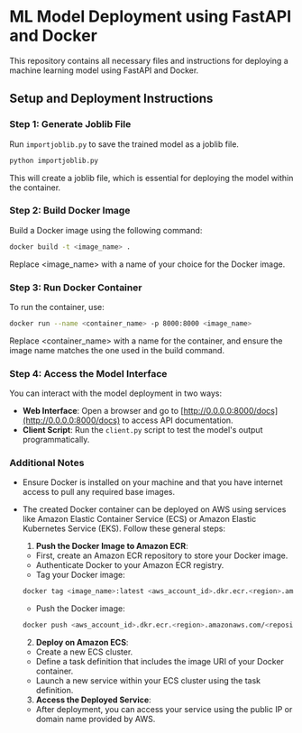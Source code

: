 # ML Model Deployment using FastAPI and Docker

This repository contains all necessary files and instructions for deploying a machine learning model using FastAPI and Docker.

## Setup and Deployment Instructions

### Step 1: Generate Joblib File
Run `importjoblib.py` to save the trained model as a joblib file.

```bash
python importjoblib.py
```

This will create a joblib file, which is essential for deploying the model within the container.

### Step 2: Build Docker Image
Build a Docker image using the following command:

```bash
docker build -t <image_name> .
```
Replace <image_name> with a name of your choice for the Docker image.

### Step 3: Run Docker Container
To run the container, use:

```bash
docker run --name <container_name> -p 8000:8000 <image_name>
```
Replace <container_name> with a name for the container, and ensure the image name matches the one used in the build command.

### Step 4: Access the Model Interface
You can interact with the model deployment in two ways:

- **Web Interface**: Open a browser and go to [http://0.0.0.0:8000/docs](http://0.0.0.0:8000/docs) to access API documentation.
- **Client Script**: Run the `client.py` script to test the model's output programmatically.


  
### Additional Notes

- Ensure Docker is installed on your machine and that you have internet access to pull any required base images.
- The created Docker container can be deployed on AWS using services like Amazon Elastic Container Service (ECS) or Amazon Elastic Kubernetes Service (EKS). Follow these general steps:
  1. **Push the Docker Image to Amazon ECR**:
    - First, create an Amazon ECR repository to store your Docker image.
    - Authenticate Docker to your Amazon ECR registry.
    - Tag your Docker image:
     ```bash
     docker tag <image_name>:latest <aws_account_id>.dkr.ecr.<region>.amazonaws.com/<repository_name>:latest
     ```
    - Push the Docker image:
     ```bash
     docker push <aws_account_id>.dkr.ecr.<region>.amazonaws.com/<repository_name>:latest
     ```

  2. **Deploy on Amazon ECS**:
    - Create a new ECS cluster.
    - Define a task definition that includes the image URI of your Docker container.
    - Launch a new service within your ECS cluster using the task definition.

  3. **Access the Deployed Service**:
    - After deployment, you can access your service using the public IP or domain name provided by AWS.


